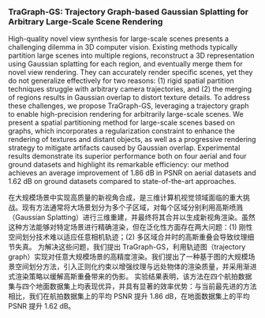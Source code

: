 ### TraGraph-GS: Trajectory Graph-based Gaussian Splatting for Arbitrary Large-Scale Scene Rendering

High-quality novel view synthesis for large-scale scenes presents a challenging dilemma in 3D computer vision. Existing methods typically partition large scenes into multiple regions, reconstruct a 3D representation using Gaussian splatting for each region, and eventually merge them for novel view rendering. They can accurately render specific scenes, yet they do not generalize effectively for two reasons: (1) rigid spatial partition techniques struggle with arbitrary camera trajectories, and (2) the merging of regions results in Gaussian overlap to distort texture details. To address these challenges, we propose TraGraph-GS, leveraging a trajectory graph to enable high-precision rendering for arbitrarily large-scale scenes. We present a spatial partitioning method for large-scale scenes based on graphs, which incorporates a regularization constraint to enhance the rendering of textures and distant objects, as well as a progressive rendering strategy to mitigate artifacts caused by Gaussian overlap. Experimental results demonstrate its superior performance both on four aerial and four ground datasets and highlight its remarkable efficiency: our method achieves an average improvement of 1.86 dB in PSNR on aerial datasets and 1.62 dB on ground datasets compared to state-of-the-art approaches.

在大规模场景中实现高质量的新视角合成，是三维计算机视觉领域面临的重大挑战。现有方法通常将大场景划分为多个子区域，对每个区域分别利用高斯喷溅（Gaussian Splatting）进行三维重建，并最终将其合并以生成新视角渲染。虽然这种方法能够对特定场景进行精确渲染，但在泛化性方面存在两大问题：(1) 刚性空间划分技术难以适应任意相机轨迹；(2) 多区域合并时的高斯重叠会导致纹理细节失真。
为解决这些问题，我们提出 TraGraph-GS，利用轨迹图（trajectory graph）实现对任意大规模场景的高精度渲染。我们提出了一种基于图的大规模场景空间划分方法，引入正则化约束以增强纹理与远处物体的渲染质量，并采用渐进式渲染策略以缓解高斯重叠带来的伪影。
实验结果表明，该方法在四个航拍数据集与四个地面数据集上均表现优异，并具有显著的效率优势：与当前最先进的方法相比，我们在航拍数据集上的平均 PSNR 提升 1.86 dB，在地面数据集上的平均 PSNR 提升 1.62 dB。
